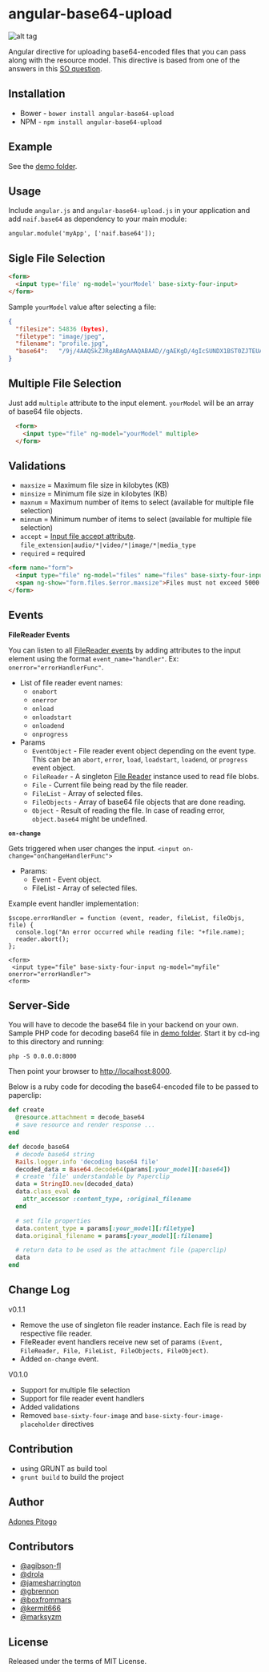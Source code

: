 angular-base64-upload
=====================

![alt tag](https://raw.github.com/adonespitogo/angular-base64-upload/master/banner.png)

Angular directive for uploading base64-encoded files that you can pass along with the resource model. This directive is based from one of the answers in this [SO question](http://stackoverflow.com/questions/20521366/rails-4-angularjs-paperclip-how-to-upload-file).

Installation
-------------
 - Bower -  `bower install angular-base64-upload`
 - NPM - `npm install angular-base64-upload`

Example
--------------------------
See the [demo folder](https://github.com/adonespitogo/angular-base64-upload/tree/master/demo).

Usage
-------

Include `angular.js` and `angular-base64-upload.js` in your application and add `naif.base64` as dependency to your main module:

```
angular.module('myApp', ['naif.base64']);
```

Sigle File Selection
------------
```html
<form>
  <input type='file' ng-model='yourModel' base-sixty-four-input>
</form>
```

Sample `yourModel` value after selecting a file:
```json
{
  "filesize": 54836 (bytes),
  "filetype": "image/jpeg",
  "filename": "profile.jpg",
  "base64":   "/9j/4AAQSkZJRgABAgAAAQABAAD//gAEKgD/4gIcSUNDX1BST0ZJTEUAAQEAAAIMbGNtcwIQA..."
}
```

Multiple File Selection
--------------
Just add `multiple` attribute to the input element. `yourModel` will be an array of base64 file objects.
```html
  <form>
    <input type="file" ng-model="yourModel" multiple>
  </form>
```
Validations
------------
 - `maxsize` = Maximum file size in kilobytes (KB)
 - `minsize` = Minimum file size in kilobytes (KB)
 - `maxnum` = Maximum number of items to select (available for multiple file selection)
 - `minnum` = Minimum number of items to select (available for multiple file selection)
 - `accept` = [Input file accept attribute](http://www.w3schools.com/tags/att_input_accept.asp). `file_extension|audio/*|video/*|image/*|media_type`
 - `required` = required

```html
<form name="form">
  <input type="file" ng-model="files" name="files" base-sixty-four-input multiple accept="image/*" maxsize="5000" required>
  <span ng-show="form.files.$error.maxsize">Files must not exceed 5000 KB</span>
</form>
```

Events
---------

<b>FileReader Events</b>

You can listen to all [FileReader events](https://developer.mozilla.org/en-US/docs/Web/API/FileReader#Event_handlers) by adding attributes to the input element using the format `event_name="handler"`. Ex: `onerror="errorHandlerFunc"`.
 - List of file reader event names:
   - `onabort`
   - `onerror`
   - `onload`
   - `onloadstart`
   - `onloadend`
   - `onprogress`
 - Params
   - `EventObject` - File reader event object depending on the event type. This can be an `abort`, `error`, `load`, `loadstart`, `loadend`, or `progress` event object.
   - `FileReader` - A singleton [File Reader](https://developer.mozilla.org/en-US/docs/Web/API/FileReader) instance used to read file blobs.
   - `File` - Current file being read by the file reader.
   - `FileList` - Array of selected files.
   - `FileObjects` - Array of base64 file objects that are done reading.
   - `Object` - Result of reading the file. In case of reading error, `object.base64` might be undefined.

<b>`on-change`</b>

Gets triggered when user changes the input. `<input on-change="onChangeHandlerFunc">`
 - Params:
   - Event - Event object.
   - FileList - Array of selected files.

Example event handler implementation:
   ```
   $scope.errorHandler = function (event, reader, fileList, fileObjs, file) {
     console.log("An error occurred while reading file: "+file.name);
     reader.abort();
   };

   <form>
    <input type="file" base-sixty-four-input ng-model="myfile" onerror="errorHandler">
   <form>
   ```


Server-Side
---------------

You will have to decode the base64 file in your backend on your own.
Sample PHP code for decoding base64 file in
[demo folder](https://github.com/adonespitogo/angular-base64-upload/tree/master/demo).
Start it by cd-ing to this directory and running:

    php -S 0.0.0.0:8000

Then point your browser to [http://localhost:8000]().

Below is a ruby code for decoding the base64-encoded file to be passed to paperclip:
```ruby
def create
  @resource.attachment = decode_base64
  # save resource and render response ...
end

def decode_base64
  # decode base64 string
  Rails.logger.info 'decoding base64 file'
  decoded_data = Base64.decode64(params[:your_model][:base64])
  # create 'file' understandable by Paperclip
  data = StringIO.new(decoded_data)
  data.class_eval do
    attr_accessor :content_type, :original_filename
  end

  # set file properties
  data.content_type = params[:your_model][:filetype]
  data.original_filename = params[:your_model][:filename]

  # return data to be used as the attachment file (paperclip)
  data
end
```

Change Log
--------

v0.1.1
 - Remove the use of singleton file reader instance. Each file is read by respective file reader.
 - FileReader event handlers receive new set of params `(Event, FileReader, File, FileList, FileObjects, FileObject)`.
 - Added `on-change` event.


V0.1.0
 - Support for multiple file selection
 - Support for file reader event handlers
 - Added validations
 - Removed `base-sixty-four-image` and `base-sixty-four-image-placeholder` directives

Contribution
------------
 - using GRUNT as build tool
 - `grunt build` to build the project

Author
-------
[Adones Pitogo](http://adonespitogo.com)

Contributors
------------
 - [@agibson-fl](https://github.com/agibson-fl)
 - [@drola](https://github.com/drola)
 - [@jamesharrington](https://github.com/jamesharrington)
 - [@gbrennon](https://github.com/gbrennon)
 - [@boxfrommars](https://github.com/boxfrommars)
 - [@kermit666](https://github.com/kermit666)
 - [@marksyzm](https://github.com/marksyzm)

## License

Released under the terms of MIT License.
